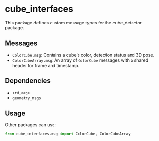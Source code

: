 # cube_interfaces

This package defines custom message types for the cube_detector package.

## Messages

- `ColorCube.msg`: Contains a cube's color, detection status and 3D pose.
- `ColorCubeArray.msg`: An array of `ColorCube` messages with a shared header for frame and timestamp.

## Dependencies

- `std_msgs`
- `geometry_msgs`

## Usage

Other packages can use:

```python
from cube_interfaces.msg import ColorCube, ColorCubeArray